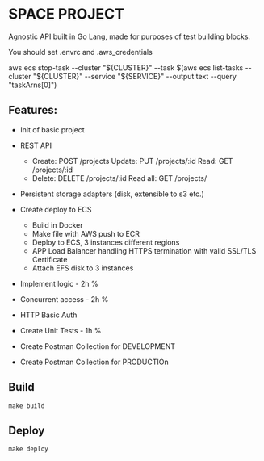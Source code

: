 # SPACE PROJECT
Agnostic API built in Go Lang, made for purposes of test building blocks.

You should set .envrc and .aws_credentials

aws ecs stop-task --cluster "${CLUSTER}" --task $(aws ecs list-tasks --cluster "${CLUSTER}" --service "${SERVICE}" --output text --query "taskArns[0]")


## Features:
* Init of basic project
* REST API 
    + Create:     POST /projects
    Update:     PUT /projects/:id
    Read:       GET /projects/:id
    + Delete:     DELETE /projects/:id
    Read all:   GET /projects/
    
* Persistent storage adapters (disk, extensible to s3 etc.)
* Create deploy to ECS
    * Build in Docker
    * Make file with AWS push to ECR
    * Deploy to ECS, 3 instances different regions
    * APP Load Balancer handling HTTPS termination with valid SSL/TLS Certificate
    * Attach EFS disk to 3 instances

* Implement logic - 2h %
* Concurrent access - 2h %
* HTTP Basic Auth
* Create Unit Tests - 1h % 
* Create Postman Collection for DEVELOPMENT
* Create Postman Collection for PRODUCTIOn


## Build
```make build```

## Deploy
```make deploy```


